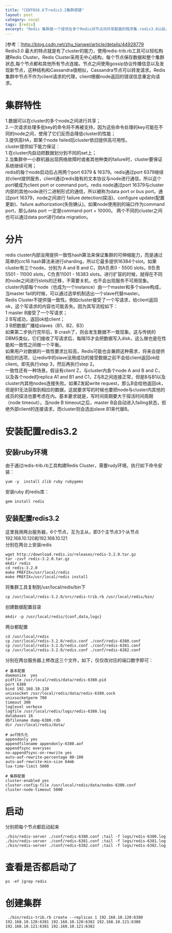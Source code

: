 ```yaml
---
title: "CENTOS6.6下redis3.2集群搭建"
layout: post
category: nosql
tags: [redis]
excerpt: "Redis 集群是一个提供在多个Redis间节点间共享数据的程序集.redis3.0以前，只支持主从同步的，如果主的挂了，写入就成问题了。3.0出来后就可以很好帮我们解决这个问题。"
---
```





[参考：]<http://blog.csdn.net/zhu_tianwei/article/details/44928779>  
Redis3.0 最大的特点就是有了cluster的能力，使用redis-trib.rb工具可以轻松构建Redis Cluster。Redis Cluster采用无中心结构，每个节点保存数据和整个集群状态,每个节点都和其他所有节点连接。节点之间使用gossip协议传播信息以及发现新节点，这种结构和Cassandra很相似，Cassandra节点可以转发请求。Redis集群中节点不作为client请求的代理，client根据node返回的错误信息重定向请求。  
# 集群特性  
1.数据可以在cluster的多个node之间进行共享；  
2.一次请求处理多批key的命令将不再被支持，因为这些命令处理的key可能在不同的node之间，使用了它们反而会降低cluster的性能；  
3.提供高HA，即某个node failed后cluster依旧提供高可用性。  
cluster提供如下能力保证：  
1.在cluster内自动把数据划分到不同的set上；  
2.当集群中一小群机器出现网络故障时或者其他种类的failure时，cluster要保证系统继续可用；  
redis的每个node启动后占用两个port 6379 & 16379。redis通过port 6379继续对client提供服务，client通过redis独有的文本协议与node进行通信，所以这个port被成为client port or command port。redis node通过port 16379与cluster内部的其他node进行二进制形式的通信，所以被称为data port or bus port。通过port 16379，node之间进行 failure detection(探活)、configure update(配置更新)、failure authorization(失败确认)。如果node使用别的端口作为command port，那么data port 一定是command port + 10000。
两个不同的cluster之间也可以通过data port进行data migration。  
# 分片
redis cluster内部没用提供一致性hash算法来保证集群的可伸缩能力，而是通过简单的crc16 hash算法来进行sharding，所以它最多提供16384个slot。如果cluster有三个node，分别为 A and B and C，则A负责0 - 5500 slots，B负责5501 - 11000 slots，C负责11001 - 16383 slots。进行扩容的时候，就得在不同的node之间进行slots的迁移，不需要关机，也不会出现服务不可用现象。  
cluster内部每个node（也成为一个instance）由一个master和多个slave构成，当master fail的时候，可以通过选举机制选出一个slave代替master。  
Redis Cluster不提供强一致性。例如cluster接受了一个写请求，给client返回ok，这个写请求的内容也可能丢失。因为其写流程如下：  
1 master B接受了一个写请求；  
2 B写成功，返回ok给client；  
3 B把数据广播给slaves（B1、B2、B3）  
如果第二步执行完毕后，B crash了，则会发生数据不一致现象。这与传统的DBMS类似，它们接收了写请求后，每隔1S才会把数据写入disk，这么做也是在性能和一致性之间做一个平衡。  
如果用户对数据的一致性要求比较高，Redis可能也会兼顾这种需求，将来会提供相应的选项，让redis中的slave没用成功的接受数据之前不会给client返回ok给client。即先执行step 3，然后再执行step 2。  
一致性还有一种场景。假设有client Z，与cluster内各个node A and B and C，以及各个node的replica A1 and B1 and C1，Z与B之间连接正常，但是B与B1以及cluster内其他nodes连接失败。如果Z发起write request，那么B会给他返回ok，但是B1无法获取到相应的数据，这就要求写的时候也要把node与cluster内其他的成员的探活也要考虑在内。基本要求就是，写时间周期要大于探活时间周期（node timeout）。当node B timeout之后，master B会自动进入failing状态，拒绝外部client的连接请求，而cluster则会选出slave B1来代替B。  
# 安装配置redis3.2
## 安装ruby环境
由于通过redis-trib.rb工具构建Redis Cluster，需要rudy环境，执行如下命令安装：  

	yum -y  install zlib ruby rubygems  

安装ruby 的redis库：

	gem install redis

## 安装配置redis3.2
这里我用两台服务器，6个节点，互为主从，即3个主节点3个从节点192.168.10.120和192.168.10.121  
分别在两台上安装redis  

    wget http://download.redis.io/releases/redis-3.2.0.tar.gz
    tar -zxvf redis-3.2.0.tar.gz
    mkdir redis
    cd redis-3.2.0
    make PREFIX=/usr/local/redis
    make PREFIX=/usr/local/redis install

将集群工具复制到/usr/local/redis/bin下  

	cp /usr/local/redis-3.2.0/src/redis-trib.rb /usr/local/redis/bin/

创建数据配置目录  

	mkdir -p /usr/local/redis/{conf,data,logs}

两台都配置  

    cd /usr/local/redis
    cp /usr/local/redis-3.2.0/redis.conf ./conf/redis-6380.conf
    cp /usr/local/redis-3.2.0/redis.conf ./conf/redis-6381.conf
    cp /usr/local/redis-3.2.0/redis.conf ./conf/redis-6382.conf

分别在两台服务器上修改这三个文件，如下，仅仅改对应的端口数字即可：  

    # 基本配置
    daemonize  yes
    pidfile /usr/local/redis/data/redis-6380.pid
    port 6380
    bind 192.168.10.120
    unixsocket /usr/local/redis/data/redis-6380.sock
    unixsocketperm 700
    timeout 300
    loglevel verbose
    logfile /usr/local/redis/logs/redis-6380.log
    databases 16
    dbfilename dump-6380.rdb
    dir /usr/local/redis/data/ 
    
    # aof持久化
    appendonly yes
    appendfilename appendonly-6380.aof
    appendfsync everysec
    no-appendfsync-on-rewrite yes
    auto-aof-rewrite-percentage 80-100
    auto-aof-rewrite-min-size 64mb
    lua-time-limit 5000
    
    # 集群配置
    cluster-enabled yes
    cluster-config-file /usr/local/redis/data/nodes-6380.conf 
    cluster-node-timeout 5000 

# 启动
分别把每个节点都启动起来  

    ./bin/redis-server ./conf/redis-6380.conf ;tail -f logs/redis-6380.log
    ./bin/redis-server ./conf/redis-6381.conf ;tail -f logs/redis-6381.log
    ./bin/redis-server ./conf/redis-6382.conf ;tail -f logs/redis-6382.log
# 查看是否都启动了

	ps -ef |grep redis

# 创建集群

     ./bin/redis-trib.rb create --replicas 1 192.168.10.120:6380 192.168.10.120:6381 192.168.10.120:6382 192.168.10.121:6380 192.168.10.121:6381 192.168.10.121:6382


